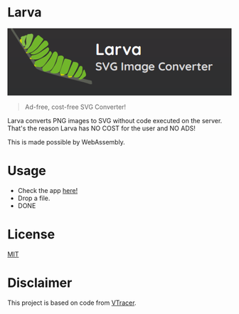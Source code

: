 # Larva
![Larva logo](./larva_logo.png)

> Ad-free, cost-free SVG Converter!


Larva converts PNG images to SVG without code executed on the server. That's the reason Larva has NO COST for the user and NO ADS!

This is made possible by WebAssembly.

# Usage 
- Check the app [here!](https://ikerurle.github.com/larva)
- Drop a file.
- DONE

# License

[MIT](https://choosealicense.com/licenses/mit/)

# Disclaimer
This project is based on code from [VTracer](https://github.com/visioncortex/vtracer/). 
